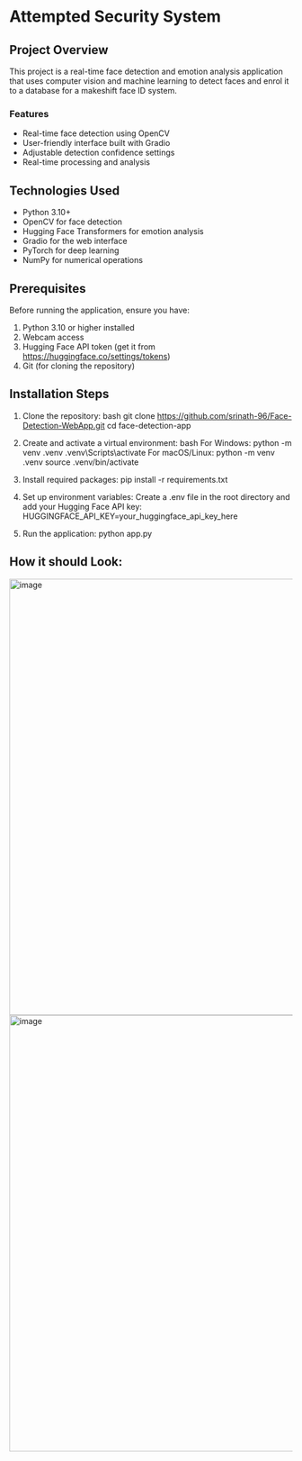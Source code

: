 # Attempted Security System

## Project Overview
This project is a real-time face detection and emotion analysis application that uses computer vision and machine learning to detect faces and enrol it to a database for a makeshift face ID system. 

### Features
- Real-time face detection using OpenCV
- User-friendly interface built with Gradio
- Adjustable detection confidence settings
- Real-time processing and analysis

## Technologies Used
- Python 3.10+
- OpenCV for face detection
- Hugging Face Transformers for emotion analysis
- Gradio for the web interface
- PyTorch for deep learning
- NumPy for numerical operations

## Prerequisites
Before running the application, ensure you have:
1. Python 3.10 or higher installed
2. Webcam access
3. Hugging Face API token (get it from https://huggingface.co/settings/tokens)
4. Git (for cloning the repository)

## Installation Steps

1. Clone the repository:
bash
git clone https://github.com/srinath-96/Face-Detection-WebApp.git
cd face-detection-app


2. Create and activate a virtual environment:
bash
For Windows:
python -m venv .venv
.venv\Scripts\activate
For macOS/Linux:
python -m venv .venv
source .venv/bin/activate


3. Install required packages:
pip install -r requirements.txt

4. Set up environment variables:
Create a .env file in the root directory and add your Hugging Face API key:
HUGGINGFACE_API_KEY=your_huggingface_api_key_here

5. Run the application:
python app.py


## How it should Look:
<img width="775" alt="image" src="https://github.com/user-attachments/assets/490c9555-2d93-4c25-af08-5071a97f6fb7" />
<img width="775" alt="image" src="https://github.com/user-attachments/assets/4f2af2a1-59d6-4716-a73b-858970911617" />


